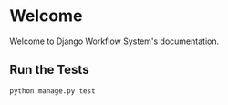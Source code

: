 # Welcome
Welcome to Django Workflow System's documentation.

## Run the Tests
`python manage.py test`
